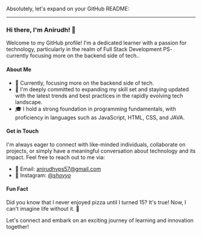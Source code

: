 Absolutely, let's expand on your GitHub README:

---

### Hi there, I'm Anirudh! 👋

Welcome to my GitHub profile! I'm a dedicated learner with a passion for technology, particularly in the realm of Full Stack Development 
PS- currently focusing more on the backend side of tech..
#### About Me

- 💼 Currently, focusing more on the backend side of tech.
- 🌱 I'm deeply committed to expanding my skill set and staying updated with the latest trends and best practices in the rapidly evolving tech landscape.
- 🎓 I hold a strong foundation in programming fundamentals, with proficiency in languages such as JavaScript, HTML, CSS, and JAVA.

#### Get in Touch

I'm always eager to connect with like-minded individuals, collaborate on projects, or simply have a meaningful conversation about technology and its impact. Feel free to reach out to me via:

- 📧 Email: [anirudhvps57@gmail.com](mailto:anirudhvps57@gmail.com)
- 💬 Instagram: [@_shoyyo_](https://www.instagram.com/_shoyyo_/)

#### Fun Fact

Did you know that I never enjoyed pizza until I turned 15? It's true! Now, I can't imagine life without it. 🍕

Let's connect and embark on an exciting journey of learning and innovation together!

